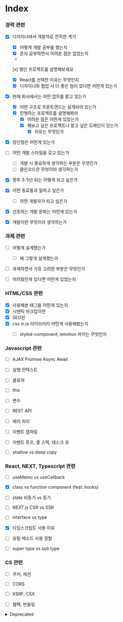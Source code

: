# Index

### 경력 관련

* [x] 디자이너에서 개발자로 전직한 계기
  * [x] 어떻게 개발 공부를 했는지
  * [x] 혼자 공부하면서 어려운 점은 없었는지
  *  [x]   했던 프로젝트를 설명해보세요
  * [x] React를 선택한 이유는 무엇인지&#x20;
  * [x] 디자이너와 협업 시 더 좋은 점이 있다면 어떤게 있는가
* [x] 현재 회사에서는 어떤 업무를 맡고 있는가
  * [x] 어떤 구조로 프론트엔드는 설계되어 있는가
  * [x] 진행하는 프로젝트를 설명해봐라
    * [x] 어려운 점은 어떤게 있었는가
    * [x] 해보고 싶은 프로젝트나 맡고 싶은 도메인이 있는가
      * [x] 이유는 무엇인가
* [x] 장단점은 어떤게 있는가
* [ ] 어떤 개발 스타일을 갖고 있는가
  * [ ] 개발 시 중요하게 생각하는 부분은 무엇인가
  * [ ] 클린코드란 무엇이라 생각하는가
* [x] 향후 3-5년 뒤는 어떻게 되고 싶은가
* [x] 어떤 동료들과 일하고 싶은가
  * [ ] 어떤 개발자가 되고 싶은가
* [x] 선호하는 개발 문화는 어떤게 있는가
* [x] 개발이란 무엇이라 생각하는가



### 과제 관련

* [ ] 어떻게 설계했는가
  * [ ] 왜 그렇게 설계했는가
* [ ] 과제하면서 가장 고려한 부분은 무엇인가
* [ ] 어려웠던게 있다면 어떤게 있었는지



### HTML/CSS 관련

* [x] 사용해본 태그들 어떤게 있는지
* [x] 시멘틱 마크업이란
* [x] SEO란
* [x] css in js 라이브러리 어떤게 사용해봤는지
  * [ ] styled-component, emotion 차이는 무엇인지



### Javascript 관련

* [ ] AJAX Promise Async Await
* [ ] 실행 컨텍스트
* [ ] 클로저
* [ ] this
* [ ] 변수
* [ ] REST API
* [ ] 에러 처리
* [ ] 이벤트 캡쳐링
* [ ] 이벤트 루프, 콜 스택, 태스크 큐
* [ ] shallow vs deep copy



### React, NEXT, Typescript 관련

* [ ] useMemo vs useCallback
* [x] class vs function component (feat. hooks)
* [ ] state 비동기 vs 동기
* [ ] NEXT.js CSR vs SSR
* [ ] interface vs type
* [x] 타입스크립트 사용 이유
* [ ] 유틸 메소드 사용 경험
* [ ] super type vs sub type



### CS 관련

* [ ] 쿠키, 세션
* [ ] CORS
* [ ] XSRF, CSX
* [ ] 웹팩, 번들링



<details>

<summary>Deprecated</summary>

* 브라우저 동작 원리
* DOM, Virtual DOM
* CORS
* SSR, CSR, SPA, MPA
* 웹 프로토콜
* 브라우저 저장소(쿠키, 세션, 로컬 스토리지)
* 빌드 시스템(바벨, 풀리픽, 노드, NPM, ES Lint, Prettier, 웹팩, 모듈 번들링
* CI/CD
* TDD, E2E
* OOP, 함수형 프로그래밍
* Async(콜백, 프로미스, async await, 비동기처리&에러 처리 방법)
* Null, Undefined
* This
* 자료구조(해쉬, 트리)
* 재귀, 클로저
* 이벤트 등록&해제, 캡처링&버블링

</details>
